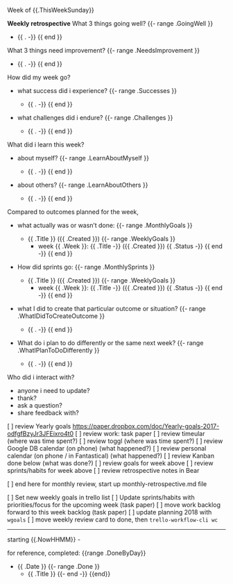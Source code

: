 Week of {{.ThisWeekSunday}}

**Weekly retrospective**
What 3 things going well?
{{- range .GoingWell }}
- {{ . -}}
{{ end }}

What 3 things need improvement?
{{- range .NeedsImprovement }}
- {{ . -}}
{{ end }}


How did my week go?
- what success did i experience?
{{- range .Successes }}
    - {{ . -}}
{{ end }}

- what challenges did i endure?
{{- range .Challenges }}
    - {{ . -}}
{{ end }}

What did i learn this week?
- about myself?
{{- range .LearnAboutMyself }}
    - {{ . -}}
{{ end }}

- about others?
{{- range .LearnAboutOthers }}
    - {{ . -}}
{{ end }}

Compared to outcomes planned for the week,
- what actually was or wasn’t done:
{{- range .MonthlyGoals }}
    - {{ .Title }} ({{ .Created }})
    {{- range .WeeklyGoals }}
        - week {{ .Week }}: {{ .Title -}} ({{ .Created }}) {{ .Status -}}
    {{ end -}}
{{ end }}

- How did sprints go:
{{- range .MonthlySprints }}
    - {{ .Title }} ({{ .Created }})
    {{- range .WeeklyGoals }}
        - week {{ .Week }}: {{ .Title -}} ({{ .Created }}) {{ .Status -}}
    {{ end -}}
{{ end }}

- what I did to create that particular outcome or situation?
{{- range .WhatIDidToCreateOutcome }}
    - {{ . -}}
{{ end }}

- What do i plan to do differently or the same next week?
{{- range .WhatIPlanToDoDifferently }}
    - {{ . -}}
{{ end }}

Who did i interact with?
- anyone i need to update?
- thank?
- ask a question?
- share feedback with?

[ ] review Yearly goals https://paper.dropbox.com/doc/Yearly-goals-2017-odfgfBzyJr3JFEixro4t0
[ ] review work: task paper
[ ] review timeular (where was time spent?)
[ ] review toggl (where was time spent?)
[ ] review Google DB calendar (on phone) (what happened?)
[ ] review personal calendar (on phone / in Fantastical) (what happened?)
[ ] review Kanban done below (what was done?)
[ ] review goals for week above
[ ] review sprints/habits for week above
[ ] review retrospective notes in Bear

[ ] end here for monthly review, start up monthly-retrospective.md file

[ ] Set new weekly goals in trello list
[ ] Update sprints/habits with priorities/focus for the upcoming week (task paper)
[ ] move work backlog forward to this week backlog (task paper)
[ ] update planning 2018 with `wgoals`
[ ] move weekly review card to done, then `trello-workflow-cli wc`

----


starting {{.NowHHMM}} -


for reference, completed:
{{range .DoneByDay}}
- {{ .Date }}
{{- range .Done }}
    - {{ .Title }}
{{- end -}}
{{end}}
